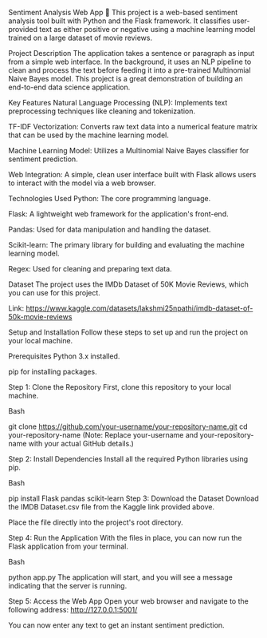 Sentiment Analysis Web App 💬
This project is a web-based sentiment analysis tool built with Python and the Flask framework. It classifies user-provided text as either positive or negative using a machine learning model trained on a large dataset of movie reviews.

Project Description
The application takes a sentence or paragraph as input from a simple web interface. In the background, it uses an NLP pipeline to clean and process the text before feeding it into a pre-trained Multinomial Naive Bayes model. This project is a great demonstration of building an end-to-end data science application.

Key Features
Natural Language Processing (NLP): Implements text preprocessing techniques like cleaning and tokenization.

TF-IDF Vectorization: Converts raw text data into a numerical feature matrix that can be used by the machine learning model.

Machine Learning Model: Utilizes a Multinomial Naive Bayes classifier for sentiment prediction.

Web Integration: A simple, clean user interface built with Flask allows users to interact with the model via a web browser.

Technologies Used
Python: The core programming language.

Flask: A lightweight web framework for the application's front-end.

Pandas: Used for data manipulation and handling the dataset.

Scikit-learn: The primary library for building and evaluating the machine learning model.

Regex: Used for cleaning and preparing text data.

Dataset
The project uses the IMDb Dataset of 50K Movie Reviews, which you can use for this project.

Link: https://www.kaggle.com/datasets/lakshmi25npathi/imdb-dataset-of-50k-movie-reviews

Setup and Installation
Follow these steps to set up and run the project on your local machine.

Prerequisites
Python 3.x installed.

pip for installing packages.

Step 1: Clone the Repository
First, clone this repository to your local machine.

Bash

git clone https://github.com/your-username/your-repository-name.git
cd your-repository-name
(Note: Replace your-username and your-repository-name with your actual GitHub details.)

Step 2: Install Dependencies
Install all the required Python libraries using pip.

Bash

pip install Flask pandas scikit-learn
Step 3: Download the Dataset
Download the IMDB Dataset.csv file from the Kaggle link provided above.

Place the file directly into the project's root directory.

Step 4: Run the Application
With the files in place, you can now run the Flask application from your terminal.

Bash

python app.py
The application will start, and you will see a message indicating that the server is running.

Step 5: Access the Web App
Open your web browser and navigate to the following address:
http://127.0.0.1:5001/

You can now enter any text to get an instant sentiment prediction.
